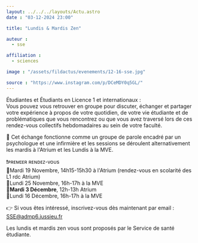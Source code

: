 ```yaml
---
layout: ../../../layouts/Actu.astro
date : "03-12-2024 23:00"

title: "Lundis & Mardis Zen"

auteur :
  - sse

affiliation :
  - sciences

image : "/assets/fildactus/evenements/12-16-sse.jpg"

source : "https://www.instagram.com/p/DCeMDY0q5GL/"
---
```


Étudiantes et Étudiants en Licence 1 et internationaux :  
Vous pouvez vous retrouver en groupe pour discuter, échanger et partager votre expérience à propos de votre quotidien, de votre vie étudiante et de problématiques que vous rencontrez ou que vous avez traversé lors de ces rendez-vous collectifs hebdomadaires au sein de votre faculté.

💬 Cet échange fonctionne comme un groupe de parole encadré par un psychologue et une infirmière et les sessions se déroulent alternativement les mardis à l'Atrium et les Lundis à la MVE.

❗ᴘʀᴇᴍɪᴇʀ ʀᴇɴᴅᴇᴢ-ᴠᴏᴜs  
🔹Mardi 19 Novembre, 14h15-15h30 à l'Atrium (rendez-vous en scolarité des L1 rdc Atrium)  
🔹Lundi 25 Novembre, 16h-17h à la MVE  
🔹__Mardi 3 Décembre__, 12h-13h Atrium  
🔹Lundi 16 Décembre, 16h-17h à la MVE

👉 Si vous êtes intéressé, inscrivez-vous dès maintenant par email : SSE@admp6.jussieu.fr

Les lundis et mardis zen vous sont proposés par le Service de santé étudiante.